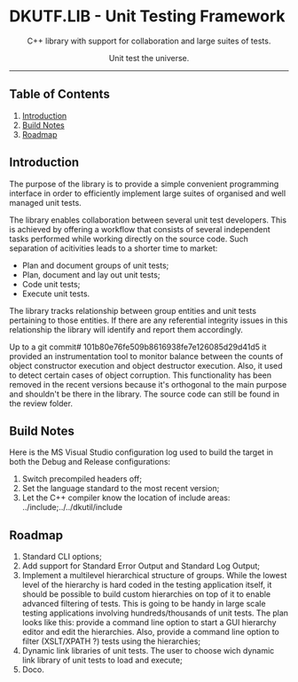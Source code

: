 # DKUTF.LIB - Unit Testing Framework
<p align="center">C++ library with support for collaboration and large suites of tests.</p><p align="center">Unit test the universe.</p>

___

## Table of Contents
1. [Introduction](#introduction)
2. [Build Notes](#build-notes)
3. [Roadmap](#roadmap)

## Introduction

The purpose of the library is to provide a simple convenient programming interface in order to efficiently implement large suites of organised and well managed unit tests.

The library enables collaboration between several unit test developers. This is achieved by offering a workflow that consists of several independent tasks performed while working directly on the source code. Such separation of acitivities leads to a shorter time to market:
 - Plan and document groups of unit tests;
 - Plan, document and lay out unit tests;
 - Code unit tests;
 - Execute unit tests.

The library tracks relationship between group entities and unit tests pertaining to those entities. If there are any referential integrity issues in this relationship the library will identify and report them accordingly. 

Up to a git commit# 101b80e76fe509b8616938fe7e126085d29d41d5 it provided an instrumentation tool to monitor balance between the counts of object constructor execution and object destructor execution. Also, it used to detect certain cases of object corruption. This functionality has been removed in the recent versions because it's orthogonal to the main purpose and shouldn't be there in the library. The source code can still be found in the review folder.

## Build Notes

Here is the MS Visual Studio configuration log used to build the target in both the Debug and Release configurations:
1. Switch precompiled headers off;
2. Set the language standard to the most recent version;
3. Let the C++ compiler know the location of include areas: ../include;../../dkutil/include

## Roadmap

1. Standard CLI options;
2. Add support for Standard Error Output and Standard Log Output;
3. Implement a multilevel hierarchical structure of groups. While the lowest level of the hierarchy is hard coded in the testing application itself, it should be possible to build custom hierarchies on top of it to enable advanced filtering of tests. This is going to be handy in large scale testing applications involving hundreds/thousands of unit tests. The plan looks like this: provide a command line option to start a GUI hierarchy editor and edit the hierarchies. Also, provide a command line option to filter (XSLT/XPATH ?) tests using the hierarchies;
4. Dynamic link libraries of unit tests. The user to choose wich dynamic link library of unit tests to load and execute;
5. Doco.
